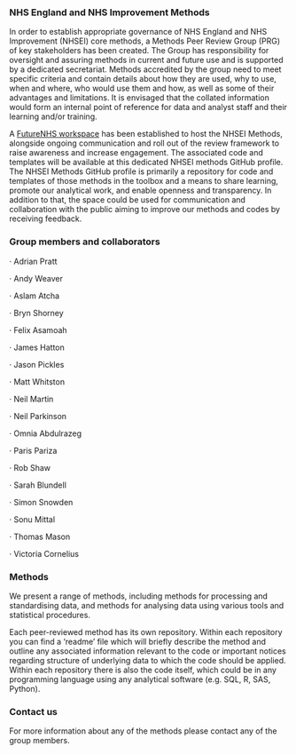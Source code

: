 ### NHS England and NHS Improvement Methods

In order to establish appropriate governance of NHS England and NHS Improvement (NHSEI) core methods, a Methods Peer Review Group (PRG) of key stakeholders has been created.  The Group has responsibility for oversight and assuring methods in current and future use and is supported by a dedicated secretariat. 
Methods accredited by the group need to meet specific criteria and contain details about how they are used, why to use, when and where, who would use them and how, as well as some of their advantages and limitations. It is envisaged that the collated information would form an internal point of reference for data and analyst staff and their learning and/or training.  

A [FutureNHS workspace](https://future.nhs.uk/DataMeth/grouphome) has been established to host the NHSEI Methods, alongside ongoing communication and roll out of the review framework to raise awareness and increase engagement. The associated code and templates will be available at this dedicated NHSEI methods GitHub profile.
The NHSEI Methods GitHub profile is primarily a repository for code and templates of those methods in the toolbox and a means to share learning, promote our analytical work, and enable openness and transparency. In addition to that, the space could be used for communication and collaboration with the public aiming to improve our methods and codes by receiving feedback. 


### Group members and collaborators

·        Adrian Pratt

·        Andy Weaver

·        Aslam Atcha

·        Bryn Shorney

·        Felix Asamoah

·        James Hatton

·        Jason Pickles

·        Matt Whitston

·        Neil Martin

·        Neil Parkinson

·        Omnia Abdulrazeg

·        Paris Pariza

·        Rob Shaw

·        Sarah Blundell

·        Simon Snowden

·        Sonu Mittal

·        Thomas Mason

·        Victoria Cornelius


### Methods

We present a range of methods, including methods for processing and standardising data, and methods for analysing data using various tools and statistical procedures. 

Each peer-reviewed method has its own repository. Within each repository you can find a ‘readme’ file which will briefly describe the method and outline any associated information relevant to the code or important notices regarding structure of underlying data to which the code should be applied. Within each repository there is also the code itself, which could be in any programming language using any analytical software (e.g. SQL, R, SAS, Python). 


### Contact us

For more information about any of the methods please contact any of the group members.

